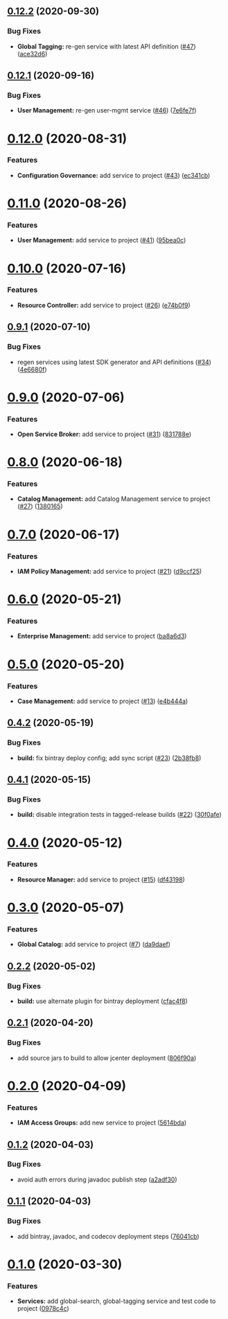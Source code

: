 ## [0.12.2](https://github.com/IBM/platform-services-java-sdk/compare/0.12.1...0.12.2) (2020-09-30)


### Bug Fixes

* **Global Tagging:** re-gen service with latest API definition ([#47](https://github.com/IBM/platform-services-java-sdk/issues/47)) ([ace32d6](https://github.com/IBM/platform-services-java-sdk/commit/ace32d65f5260c359caca8cd3aa8ce21bef9169f))

## [0.12.1](https://github.com/IBM/platform-services-java-sdk/compare/0.12.0...0.12.1) (2020-09-16)


### Bug Fixes

* **User Management:** re-gen user-mgmt service ([#46](https://github.com/IBM/platform-services-java-sdk/issues/46)) ([7e6fe7f](https://github.com/IBM/platform-services-java-sdk/commit/7e6fe7f1d6b6bec28ea631d154631de44c03d68b))

# [0.12.0](https://github.com/IBM/platform-services-java-sdk/compare/0.11.0...0.12.0) (2020-08-31)


### Features

* **Configuration Governance:** add service to project ([#43](https://github.com/IBM/platform-services-java-sdk/issues/43)) ([ec341cb](https://github.com/IBM/platform-services-java-sdk/commit/ec341cb6ad8652acf3df13f26c612eab7eedb024))

# [0.11.0](https://github.com/IBM/platform-services-java-sdk/compare/0.10.0...0.11.0) (2020-08-26)


### Features

* **User Management:** add service to project ([#41](https://github.com/IBM/platform-services-java-sdk/issues/41)) ([95bea0c](https://github.com/IBM/platform-services-java-sdk/commit/95bea0c9bf4e12551edbcc5594350daa8bb14b27))

# [0.10.0](https://github.com/IBM/platform-services-java-sdk/compare/0.9.1...0.10.0) (2020-07-16)


### Features

* **Resource Controller:** add service to project ([#26](https://github.com/IBM/platform-services-java-sdk/issues/26)) ([e74b0f9](https://github.com/IBM/platform-services-java-sdk/commit/e74b0f9422b39af13cac11a244d61981cd72ebf9))

## [0.9.1](https://github.com/IBM/platform-services-java-sdk/compare/0.9.0...0.9.1) (2020-07-10)


### Bug Fixes

* regen services using latest SDK generator and API definitions ([#34](https://github.com/IBM/platform-services-java-sdk/issues/34)) ([4e6680f](https://github.com/IBM/platform-services-java-sdk/commit/4e6680f8a1515beab8c2cfa6d633b1032339c21b))

# [0.9.0](https://github.com/IBM/platform-services-java-sdk/compare/0.8.0...0.9.0) (2020-07-06)


### Features

* **Open Service Broker:** add service to project ([#31](https://github.com/IBM/platform-services-java-sdk/issues/31)) ([831788e](https://github.com/IBM/platform-services-java-sdk/commit/831788ec8192d638484a464a3d19522e73491065))

# [0.8.0](https://github.com/IBM/platform-services-java-sdk/compare/0.7.0...0.8.0) (2020-06-18)


### Features

* **Catalog Management:** add Catalog Management service to project ([#27](https://github.com/IBM/platform-services-java-sdk/issues/27)) ([1380165](https://github.com/IBM/platform-services-java-sdk/commit/13801653c100e22a97cdc17a3b04a0923287512a))

# [0.7.0](https://github.com/IBM/platform-services-java-sdk/compare/0.6.0...0.7.0) (2020-06-17)


### Features

* **IAM Policy Management:** add service to project ([#21](https://github.com/IBM/platform-services-java-sdk/issues/21)) ([d9ccf25](https://github.com/IBM/platform-services-java-sdk/commit/d9ccf2553e1aad07dcaf1d8faedb7662700c45d7))

# [0.6.0](https://github.com/IBM/platform-services-java-sdk/compare/0.5.0...0.6.0) (2020-05-21)


### Features

* **Enterprise Management:** add service to project ([ba8a6d3](https://github.com/IBM/platform-services-java-sdk/commit/ba8a6d33b743ca16e84c999618cd7cb7619b7f1e))

# [0.5.0](https://github.com/IBM/platform-services-java-sdk/compare/0.4.2...0.5.0) (2020-05-20)


### Features

* **Case Management:** add service to project ([#13](https://github.com/IBM/platform-services-java-sdk/issues/13)) ([e4b444a](https://github.com/IBM/platform-services-java-sdk/commit/e4b444a127477951b1c18d03fa258faaea5709fc))

## [0.4.2](https://github.com/IBM/platform-services-java-sdk/compare/0.4.1...0.4.2) (2020-05-19)


### Bug Fixes

* **build:** fix bintray deploy config; add sync script ([#23](https://github.com/IBM/platform-services-java-sdk/issues/23)) ([2b38fb8](https://github.com/IBM/platform-services-java-sdk/commit/2b38fb81d080f266640eb4b0d7cf0dd795071534))

## [0.4.1](https://github.com/IBM/platform-services-java-sdk/compare/0.4.0...0.4.1) (2020-05-15)


### Bug Fixes

* **build:** disable integration tests in tagged-release builds ([#22](https://github.com/IBM/platform-services-java-sdk/issues/22)) ([30f0afe](https://github.com/IBM/platform-services-java-sdk/commit/30f0afef3368fbf03531867c564f402656533eb5))

# [0.4.0](https://github.com/IBM/platform-services-java-sdk/compare/0.3.0...0.4.0) (2020-05-12)


### Features

* **Resource Manager:** add service to project ([#15](https://github.com/IBM/platform-services-java-sdk/issues/15)) ([df43198](https://github.com/IBM/platform-services-java-sdk/commit/df43198af1b5a57ac1730f4ac7a24da2aed6d717))

# [0.3.0](https://github.com/IBM/platform-services-java-sdk/compare/0.2.2...0.3.0) (2020-05-07)


### Features

* **Global Catalog:** add service to project ([#7](https://github.com/IBM/platform-services-java-sdk/issues/7)) ([da9daef](https://github.com/IBM/platform-services-java-sdk/commit/da9daefa0ade10d0b14b3a25882caf3ae4bb26a8))

## [0.2.2](https://github.com/IBM/platform-services-java-sdk/compare/0.2.1...0.2.2) (2020-05-02)


### Bug Fixes

* **build:** use alternate plugin for bintray deployment ([cfac4f8](https://github.com/IBM/platform-services-java-sdk/commit/cfac4f8ec82c548f9dfb9f3c9a67dae1c1c70d97))

## [0.2.1](https://github.com/IBM/platform-services-java-sdk/compare/0.2.0...0.2.1) (2020-04-20)


### Bug Fixes

* add source jars to build to allow jcenter deployment ([806f90a](https://github.com/IBM/platform-services-java-sdk/commit/806f90a7d706bd756bff67745cd40a697b7f9c9e))

# [0.2.0](https://github.com/IBM/platform-services-java-sdk/compare/0.1.2...0.2.0) (2020-04-09)


### Features

* **IAM Access Groups:** add new service to project ([5614bda](https://github.com/IBM/platform-services-java-sdk/commit/5614bdacfc9bbc5c13a9751f898ad49c0aad0d82))

## [0.1.2](https://github.com/IBM/platform-services-java-sdk/compare/0.1.1...0.1.2) (2020-04-03)


### Bug Fixes

* avoid auth errors during javadoc publish step ([a2adf30](https://github.com/IBM/platform-services-java-sdk/commit/a2adf30389e57b9cd4e0fc8ef3d7e8a3ee9d494b))

## [0.1.1](https://github.com/IBM/platform-services-java-sdk/compare/0.1.0...0.1.1) (2020-04-03)


### Bug Fixes

* add bintray, javadoc, and codecov deployment steps ([76041cb](https://github.com/IBM/platform-services-java-sdk/commit/76041cb1adfb6994d73f40ca06150fc0925de20d))

# [0.1.0](https://github.com/IBM/platform-services-java-sdk/compare/0.0.0...0.1.0) (2020-03-30)


### Features

* **Services:** add global-search, global-tagging service and test code to project ([0978c4c](https://github.com/IBM/platform-services-java-sdk/commit/0978c4cc1cbb26862fcdde88962ed9658cfb9774))
